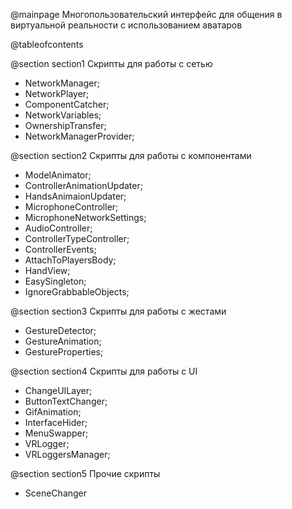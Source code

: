 @mainpage Многопользовательский интерфейс для общения в виртуальной реальности с использованием аватаров

@tableofcontents

@section section1 Скрипты для работы с сетью

- NetworkManager;
- NetworkPlayer;
- ComponentCatcher;
- NetworkVariables;
- OwnershipTransfer;
- NetworkManagerProvider;

@section section2 Скрипты для работы с компонентами

- ModelAnimator;
- ControllerAnimationUpdater;
- HandsAnimaionUpdater;
- MicrophoneController;
- MicrophoneNetworkSettings;
- AudioController;
- ControllerTypeController;
- ControllerEvents;
- AttachToPlayersBody;
- HandView;
- EasySingleton;
- IgnoreGrabbableObjects;

@section section3 Скрипты для работы с жестами

- GestureDetector;
- GestureAnimation;
- GestureProperties;

@section section4 Скрипты для работы с UI

- ChangeUILayer;
- ButtonTextChanger;
- GifAnimation;
- InterfaceHider;
- MenuSwapper;
- VRLogger;
- VRLoggersManager;

@section section5 Прочие скрипты

- SceneChanger